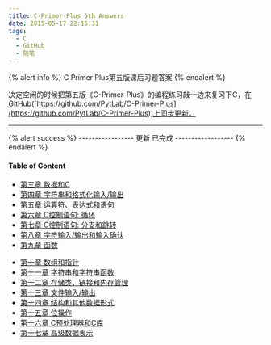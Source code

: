 ```yaml
---
title: C-Primer-Plus 5th Answers
date: 2015-05-17 22:15:31
tags:
  - C
  - GitHub
  - 随笔
---
```

{% alert info %}
C Primer Plus第五版课后习题答案
{% endalert %}

决定空闲的时候把第五版《C-Primer-Plus》的编程练习敲一边来复习下C，在[GitHub](https://github.com/PytLab/C-Primer-Plus)([https://github.com/PytLab/C-Primer-Plus](https://github.com/PytLab/C-Primer-Plus))上同步更新。

----

{% alert success %}
 -----------------  更新 已完成 ------------------
{% endalert %}
#### Table of Content

 - [第三章 数据和C](https://github.com/PytLab/C-Primer-Plus/tree/master/ch03)
 - [第四章 字符串和格式化输入/输出](https://github.com/PytLab/C-Primer-Plus/tree/master/ch04)
 - [第五章 运算符、表达式和语句](https://github.com/PytLab/C-Primer-Plus/tree/master/ch05)
 - [第六章 C控制语句: 循环](https://github.com/PytLab/C-Primer-Plus/tree/master/ch06)
 - [第七章 C控制语句: 分支和跳转](https://github.com/PytLab/C-Primer-Plus/tree/master/ch07)
 - [第八章 字符输入/输出和输入确认](https://github.com/PytLab/C-Primer-Plus/tree/master/ch08)
 - [第九章 函数](https://github.com/PytLab/C-Primer-Plus/tree/master/ch09)
 <!-- more -->
 - [第十章 数组和指针](https://github.com/PytLab/C-Primer-Plus/tree/master/ch10)
 - [第十一章 字符串和字符串函数](https://github.com/PytLab/C-Primer-Plus/tree/master/ch11)
 - [第十二章 存储类、链接和内存管理](https://github.com/PytLab/C-Primer-Plus/tree/master/ch12)
 - [第十三章 文件输入/输出](https://github.com/PytLab/C-Primer-Plus/tree/master/ch13)
 - [第十四章 结构和其他数据形式](https://github.com/PytLab/C-Primer-Plus/tree/master/ch14)
 - [第十五章 位操作](https://github.com/PytLab/C-Primer-Plus/tree/master/ch15)
 - [第十六章 C预处理器和C库](https://github.com/PytLab/C-Primer-Plus/tree/master/ch16)
 - [第十七章 高级数据表示](https://github.com/PytLab/C-Primer-Plus/tree/master/ch17)
